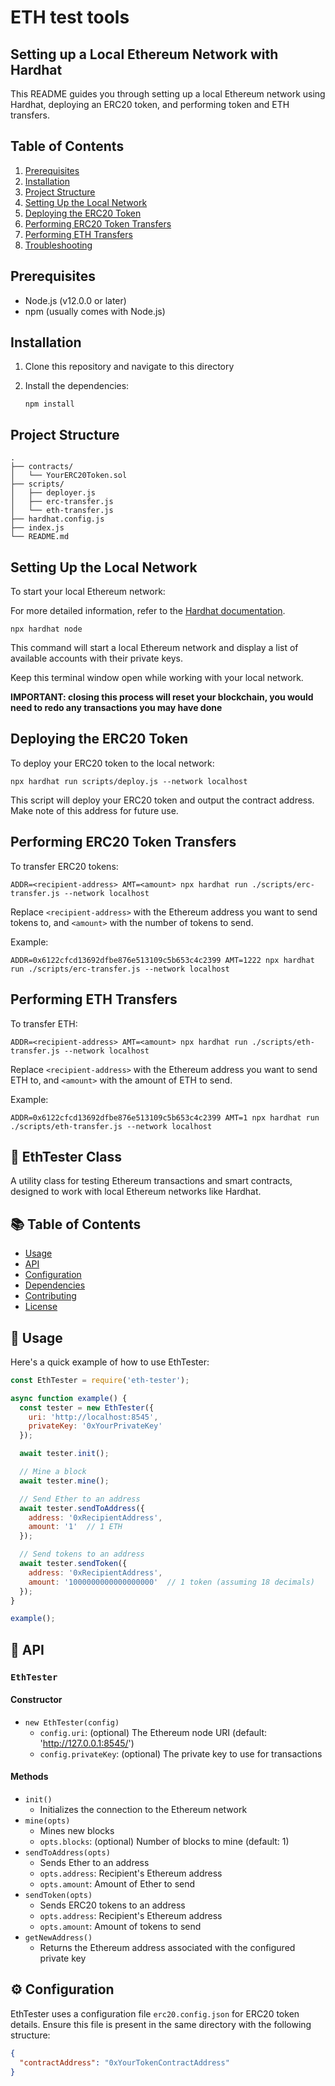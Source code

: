 # ETH test tools
## Setting up a Local Ethereum Network with Hardhat

This README guides you through setting up a local Ethereum network using Hardhat, deploying an ERC20 token, and performing token and ETH transfers.

## Table of Contents

1. [Prerequisites](#prerequisites)
2. [Installation](#installation)
3. [Project Structure](#project-structure)
4. [Setting Up the Local Network](#setting-up-the-local-network)
5. [Deploying the ERC20 Token](#deploying-the-erc20-token)
6. [Performing ERC20 Token Transfers](#performing-erc20-token-transfers)
7. [Performing ETH Transfers](#performing-eth-transfers)
8. [Troubleshooting](#troubleshooting)

## Prerequisites

- Node.js (v12.0.0 or later)
- npm (usually comes with Node.js)

## Installation

1. Clone this repository and navigate to this directory


2. Install the dependencies:
   ```
   npm install
   ```

## Project Structure

```
.
├── contracts/
│   └── YourERC20Token.sol
├── scripts/
│   ├── deployer.js
│   ├── erc-transfer.js
│   └── eth-transfer.js
├── hardhat.config.js
├── index.js
└── README.md
```

## Setting Up the Local Network

To start your local Ethereum network:

For more detailed information, refer to the [Hardhat documentation](https://hardhat.org/getting-started/).

```
npx hardhat node
```

This command will start a local Ethereum network and display a list of available accounts with their private keys.

Keep this terminal window open while working with your local network.

**IMPORTANT: closing this process will reset your blockchain, you would need to redo any transactions you may have done**

## Deploying the ERC20 Token

To deploy your ERC20 token to the local network:

```
npx hardhat run scripts/deploy.js --network localhost
```

This script will deploy your ERC20 token and output the contract address. Make note of this address for future use.

## Performing ERC20 Token Transfers

To transfer ERC20 tokens:

```
ADDR=<recipient-address> AMT=<amount> npx hardhat run ./scripts/erc-transfer.js --network localhost
```

Replace `<recipient-address>` with the Ethereum address you want to send tokens to, and `<amount>` with the number of tokens to send.

Example:
```
ADDR=0x6122cfcd13692dfbe876e513109c5b653c4c2399 AMT=1222 npx hardhat run ./scripts/erc-transfer.js --network localhost
```

## Performing ETH Transfers

To transfer ETH:

```
ADDR=<recipient-address> AMT=<amount> npx hardhat run ./scripts/eth-transfer.js --network localhost
```

Replace `<recipient-address>` with the Ethereum address you want to send ETH to, and `<amount>` with the amount of ETH to send.

Example:
```
ADDR=0x6122cfcd13692dfbe876e513109c5b653c4c2399 AMT=1 npx hardhat run ./scripts/eth-transfer.js --network localhost
```

## 🧪 EthTester Class

A utility class for testing Ethereum transactions and smart contracts, designed to work with local Ethereum networks like Hardhat.

## 📚 Table of Contents

- [Usage](#usage)
- [API](#api)
- [Configuration](#configuration)
- [Dependencies](#dependencies)
- [Contributing](#contributing)
- [License](#license)

## 🔧 Usage

Here's a quick example of how to use EthTester:

```javascript
const EthTester = require('eth-tester');

async function example() {
  const tester = new EthTester({
    uri: 'http://localhost:8545',
    privateKey: '0xYourPrivateKey'
  });

  await tester.init();

  // Mine a block
  await tester.mine();

  // Send Ether to an address
  await tester.sendToAddress({
    address: '0xRecipientAddress',
    amount: '1'  // 1 ETH
  });

  // Send tokens to an address
  await tester.sendToken({
    address: '0xRecipientAddress',
    amount: '1000000000000000000'  // 1 token (assuming 18 decimals)
  });
}

example();
```

## 📘 API

### `EthTester`

#### Constructor

- `new EthTester(config)`
  - `config.uri`: (optional) The Ethereum node URI (default: 'http://127.0.0.1:8545/')
  - `config.privateKey`: (optional) The private key to use for transactions

#### Methods

- `init()`
  - Initializes the connection to the Ethereum network
- `mine(opts)`
  - Mines new blocks
  - `opts.blocks`: (optional) Number of blocks to mine (default: 1)
- `sendToAddress(opts)`
  - Sends Ether to an address
  - `opts.address`: Recipient's Ethereum address
  - `opts.amount`: Amount of Ether to send
- `sendToken(opts)`
  - Sends ERC20 tokens to an address
  - `opts.address`: Recipient's Ethereum address
  - `opts.amount`: Amount of tokens to send
- `getNewAddress()`
  - Returns the Ethereum address associated with the configured private key

## ⚙️ Configuration

EthTester uses a configuration file `erc20.config.json` for ERC20 token details. Ensure this file is present in the same directory with the following structure:

```json
{
  "contractAddress": "0xYourTokenContractAddress"
}
```

